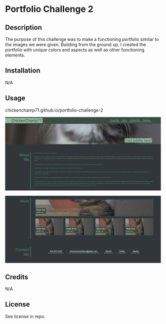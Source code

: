 # Portfolio Challenge 2

## Description

The purpose of this challenge was to make a functioning portfolio similar to the images we were given. Building from the ground up, I created the portfolio with unique colors and aspects as well as other functioning elements.

## Installation

N/A

## Usage

chickenchamp71.github.io/portfolio-challenge-2

![Screenshot one of portfolio.](./assets/images/portfolio-screenshot-1.png)

![Screenshot two of portfolio.](./assets/images/portfolio-screenshot-2.png)

## Credits

N/A

## License

See license in repo.
